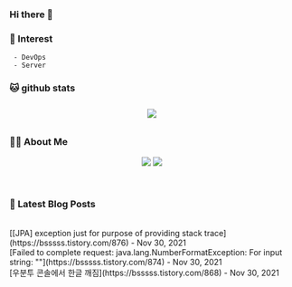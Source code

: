 
### Hi there 👋   

### 📖   Interest   
     - DevOps   
     - Server  

###  🐱 github stats  

<div id="main" align="center">
    <img src="https://github-readme-stats.vercel.app/api?username=qpyu66&hide=stars,contribs&count_private=true&show_icons=true"
        style="height: auto; margin-left: 20px; margin-right: 20px; padding: 10px;"/>
</div>

###  💁‍♀️ About Me  
<p align="center">
    <a href="https://bsssss.tistory.com/"><img src="https://img.shields.io/badge/Blog-FF5722?style=flat-square&logo=Blogger&logoColor=white"/></a>
    <a href="mailto:qpyu66@gmail.com"><img src="https://img.shields.io/badge/Gmail-d14836?style=flat-square&logo=Gmail&logoColor=white&link=qpyu66@gmail.com"/></a>
</p>

<br>

### 📕 Latest Blog Posts   
<br>
[[JPA] exception just for purpose of providing stack trace](https://bsssss.tistory.com/876) - Nov 30, 2021<br>
[Failed to complete request: java.lang.NumberFormatException: For input string: ""](https://bsssss.tistory.com/874) - Nov 30, 2021<br>
[우분투 콘솔에서 한글 깨짐](https://bsssss.tistory.com/868) - Nov 30, 2021<br>
